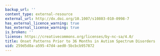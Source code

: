 ```yaml
---
backup_url: ''
content_type: external-resource
external_url: http://dx.doi.org/10.1007/s10803-010-0998-7
has_external_licence_warning: true
has_external_license_warning: true
is_broken: ''
license: https://creativecommons.org/licenses/by-nc-sa/4.0/
title: Onset Patterns Prior to 36 Months in Autism Spectrum Disorders
uid: 259d5d8a-a595-47d4-aed0-5bcbcb957872
---
```

